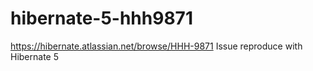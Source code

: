 # hibernate-5-hhh9871
https://hibernate.atlassian.net/browse/HHH-9871 Issue reproduce with Hibernate 5
